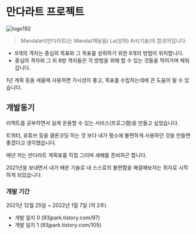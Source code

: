 # 만다라트 프로젝트
![logo192](https://user-images.githubusercontent.com/10703437/148901757-f417af0d-ea1c-4297-ae1d-fb67be0ef37f.png)

>  
>  Mandalart(만다라트)는 Manda(깨달음) La(성취) Art(기술)의 합성어입니다.   
>  

- 9개의 격자는 중심의 목표와 그 목표를 성취하기 위한 8개의 방법이 위치합니다.
- 중심의 격자와 그 외 8방 격자들은 각 방법을 위해 할 수 있는 것들을 적어가며 채워갑니다.

1년 계획 등을 세울때 사용하면 가시성이 좋고, 목표를 수립하는데에 큰 도움이 될 수 있습니다.




## 개발동기

리액트를 공부하면서 실제 운용할 수 있는 서비스(프로그램)을 만들고 싶었습니다. 

트위터, 유튜브 등을 클론코딩 하는 것 보다 내가 평소에 불편하게 사용하던 것을 만들면 좋겠다고 생각했습니다. 

매년 저는 만다라트 계획표를 직접 그리며 새해를 준비하곤 합니다.

2021년을 보내면서 내가 배운 기술로 내 스스로의 불편함을 해결해보자는 취지로 시작하게 되었습니다.



### 개발 기간
2021년 12월 25일 ~ 2022년 1월 7일 (약 2주)
- 개발 일지 0 (93jpark.tistory.com/97)
- 개발 일지 1 (93jpark.tistory.com/105)
